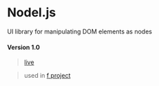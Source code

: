 # Nodel.js
UI library for manipulating DOM elements as nodes

#### Version 1.0
> [live](https://nodel.leonk.dev)

> used in [f project](https://f.leonk.dev)
